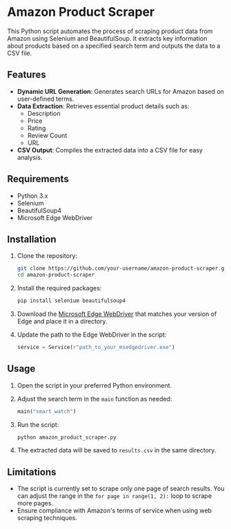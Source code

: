 
# Amazon Product Scraper

This Python script automates the process of scraping product data from Amazon using Selenium and BeautifulSoup. It extracts key information about products based on a specified search term and outputs the data to a CSV file.

## Features

- **Dynamic URL Generation**: Generates search URLs for Amazon based on user-defined terms.
- **Data Extraction**: Retrieves essential product details such as:
  - Description
  - Price
  - Rating
  - Review Count
  - URL
- **CSV Output**: Compiles the extracted data into a CSV file for easy analysis.

## Requirements

- Python 3.x
- Selenium
- BeautifulSoup4
- Microsoft Edge WebDriver

## Installation

1. Clone the repository:
   ```bash
   git clone https://github.com/your-username/amazon-product-scraper.git
   cd amazon-product-scraper
   ```

2. Install the required packages:
   ```bash
   pip install selenium beautifulsoup4
   ```

3. Download the [Microsoft Edge WebDriver](https://developer.microsoft.com/en-us/microsoft-edge/tools/webdriver/) that matches your version of Edge and place it in a directory.

4. Update the path to the Edge WebDriver in the script:
   ```python
   service = Service(r"path_to_your_msedgedriver.exe")
   ```

## Usage

1. Open the script in your preferred Python environment.
2. Adjust the search term in the `main` function as needed:
   ```python
   main("smart watch")
   ```

3. Run the script:
   ```bash
   python amazon_product_scraper.py
   ```

4. The extracted data will be saved to `results.csv` in the same directory.

## Limitations

- The script is currently set to scrape only one page of search results. You can adjust the range in the `for page in range(1, 2):` loop to scrape more pages.
- Ensure compliance with Amazon's terms of service when using web scraping techniques.

